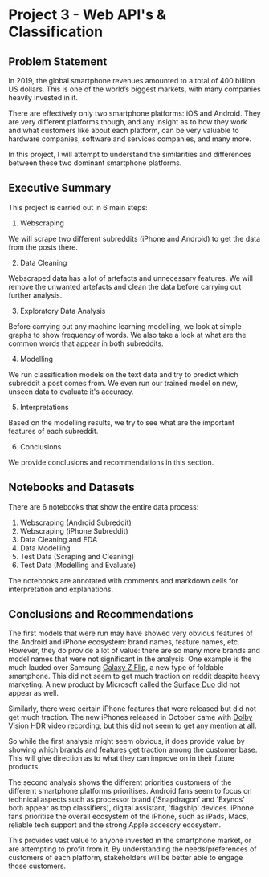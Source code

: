 # Project 3 - Web API's & Classification

## Problem Statement

In 2019, the global smartphone revenues amounted to a total of 400 billion US dollars. This is one of the world’s biggest markets, with many companies heavily invested in it.  

There are effectively only two smartphone platforms: iOS and Android. They are very different platforms though, and any insight as to how they work and what customers like about each platform, can be very valuable to hardware companies, software and services companies, and many more.  

In this project, I will attempt to understand the similarities and differences between these two dominant smartphone platforms.


## Executive Summary

This project is carried out in 6 main steps:

1. Webscraping

We will scrape two different subreddits (iPhone and Android) to get the data from the posts there.

2. Data Cleaning

Webscraped data has a lot of artefacts and unnecessary features. We will remove the unwanted artefacts and clean the data before carrying out further analysis.

3. Exploratory Data Analysis

Before carrying out any machine learning modelling, we look at simple graphs to show frequency of words. We also take a look at what are the common words that appear in both subreddits.

4. Modelling

We run classification models on the text data and try to predict which subreddit a post comes from. We even run our trained model on new, unseen data to evaluate it's accuracy.

5. Interpretations

Based on the modelling results, we try to see what are the important features of each subreddit.

6. Conclusions

We provide conclusions and recommendations in this section.


## Notebooks and Datasets

There are 6 notebooks that show the entire data process:

1. Webscraping (Android Subreddit)
2. Webscraping (iPhone Subreddit)
3. Data Cleaning and EDA
4. Data Modelling
5. Test Data (Scraping and Cleaning)
6. Test Data (Modelling and Evaluate)

The notebooks are annotated with comments and markdown cells for interpretation and explanations.


## Conclusions and Recommendations

The first models that were run may have showed very obvious features of the Android and iPhone ecosystem: brand names, feature names, etc. However, they do provide a lot of value: there are so many more brands and model names that were not significant in the analysis. One example is the much lauded over Samsung [Galaxy Z Flip](https://www.samsung.com/sg/smartphones/galaxy-z-flip/), a new type of foldable smartphone. This did not seem to get much traction on reddit despite heavy marketing. A new product by Microsoft called the [Surface Duo](https://www.microsoft.com/en-us/surface/devices/surface-duo?activetab=overview) did not appear as well.

Similarly, there were certain iPhone features that were released but did not get much traction. The new iPhones released in October came with [Dolby Vision HDR video recording](https://www.imore.com/what-dolby-vision-and-why-does-it-matter-iphone-12), but this did not seem to get any mention at all.

So while the first analysis might seem obvious, it does provide value by showing which brands and features get traction among the customer base. This will give direction as to what they can improve on in their future products.

The second analysis shows the different priorities customers of the different smartphone platforms prioritises.
Android fans seem to focus on technical aspects such as processor brand ('Snapdragon' and 'Exynos' both appear as top classifiers), digital assistant, 'flagship' devices. iPhone fans prioritise the overall ecosystem of the iPhone, such as iPads, Macs, reliable tech support and the strong Apple accesory ecosystem.

This provides vast value to anyone invested in the smartphone market, or are attempting to profit from it. By understanding the needs/preferences of customers of each platform, stakeholders will be better able to engage those customers.
